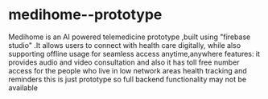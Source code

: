 # medihome--prototype
Medihome is an AI powered telemedicine prototype ,built using "firebase studio" .It allows users to connect with health care digitally, while also supporting offline usage for seamless access anytime,anywhere 
features:
it provides audio and video consultation and also it has toll free number access for the people who live in low network areas
health tracking and reminders
this is just prototype so full backend functionality may not be available
